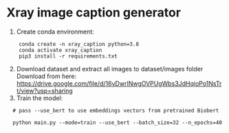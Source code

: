# Xray image caption generator

1. Create conda environment:
```
    conda create -n xray_caption python=3.8
    conda activate xray_caption
    pip3 install -r requirements.txt
```
2. Download dataset and extract all images to dataset/images folder
  Download from here: https://drive.google.com/file/d/16yDwrINwgOVPUgWbs3JdHqioPo1NsTrt/view?usp=sharing
3. Train the model:

```
  # pass --use_bert to use embeddings vectors from pretrained Biobert
  
  python main.py --mode=train --use_bert --batch_size=32 --n_epochs=40
```
